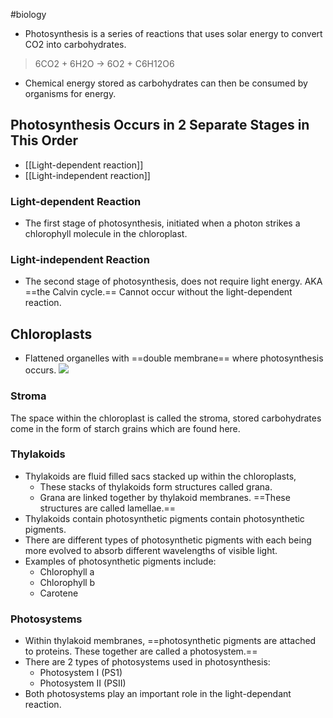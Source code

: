 #biology
- Photosynthesis is a series of reactions that uses solar energy to convert CO2 into carbohydrates.

>6CO2 + 6H2O → 6O2 + C6H12O6

- Chemical energy stored as carbohydrates can then be consumed by organisms for energy.

## Photosynthesis Occurs in 2 Separate Stages in This Order
- [[Light-dependent reaction]]
- [[Light-independent reaction]]

### Light-dependent Reaction
- The first stage of photosynthesis, initiated when a photon strikes a chlorophyll molecule in the chloroplast.

### Light-independent Reaction
- The second stage of photosynthesis, does not require light energy. AKA ==the Calvin cycle.== Cannot occur without the light-dependent reaction.

## Chloroplasts
- Flattened organelles with ==double membrane== where photosynthesis occurs.
![](https://image-v2.cdn.app.senecalearning.com/2018-08/8e01f4ff-20aa-4372-a0cf-e6bf5fb44829/Chloroplast,f_cover,h_400,w_600.jpg)

### Stroma
The space within the chloroplast is called the stroma, stored carbohydrates come in the form of starch grains which are found here.

### Thylakoids
- Thylakoids are fluid filled sacs stacked up within the chloroplasts,
    - These stacks of thylakoids form structures called grana.
    - Grana are linked together by thylakoid membranes. ==These structures are called lamellae.==
- Thylakoids contain photosynthetic pigments contain photosynthetic pigments.
- There are different types of photosynthetic pigments with each being more evolved to absorb different wavelengths of visible light.
- Examples of photosynthetic pigments include:
    - Chlorophyll a
    - Chlorophyll b
    - Carotene

### Photosystems
- Within thylakoid membranes, ==photosynthetic pigments are attached to proteins. These together are called a photosystem.==
- There are 2 types of photosystems used in photosynthesis:
    - Photosystem I (PS1)
    - Photosystem II (PSII)
- Both photosystems play an important role in the light-dependant reaction.
